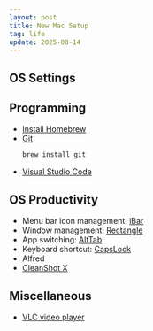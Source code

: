 ```yaml
---
layout: post
title: New Mac Setup
tag: life
update: 2025-08-14
---
```



## OS Settings



## Programming

- [Install Homebrew](https://brew.sh)
- [Git](https://git-scm.com/downloads/mac)
  ```bash
  brew install git
  ```
- [Visual Studio Code](https://code.visualstudio.com/)

## OS Productivity

- Menu bar icon management: [iBar](https://apps.apple.com/us/app/ibar-menubar-icon-control-tool/id6443843900?mt=12)
- Window management: [Rectangle](https://rectangleapp.com)
- App switching: [AltTab](https://alt-tab-macos.netlify.app/)
- Keyboard shortcut: [CapsLock](https://github.com/Vonng/Capslock?tab=readme-ov-file#install)
- Alfred
- [CleanShot X](https://cleanshot.com)


## Miscellaneous

- [VLC video player](https://www.videolan.org/vlc/)
